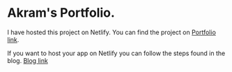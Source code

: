 # Akram's Portfolio.

I have hosted this project on Netlify. You can find the project on [Portfolio link](https://akram-portfolio.netlify.app/).

If you want to host your app on Netlify you can follow the steps found in the blog. [Blog link](https://www.netlify.com/blog/2016/07/22/deploy-react-apps-in-less-than-30-seconds/)
